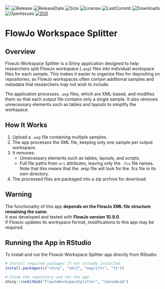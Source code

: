 [![](https://img.shields.io/badge/Shiny-shinyapps.io-blue?style=flat&labelColor=white&logo=RStudio&logoColor=blue)](https://sansamlab.shinyapps.io/SplitFlowJoFile/)
![Release](https://img.shields.io/github/v/release/SansamLab/FlowJoWorkspaceSplitter)
![ReleaseDate](https://img.shields.io/github/release-date/SansamLab/FlowJoWorkspaceSplitter)
![Size](https://img.shields.io/github/repo-size/SansamLab/FlowJoWorkspaceSplitter)
![License](https://img.shields.io/github/license/SansamLab/FlowJoWorkspaceSplitter)
![LastCommit](https://img.shields.io/github/last-commit/SansamLab/FlowJoWorkspaceSplitter)
![Downloads](https://img.shields.io/github/downloads/SansamLab/FlowJoWorkspaceSplitter/total)
![OpenIssues](https://img.shields.io/github/issues-raw/SansamLab/FlowJoWorkspaceSplitter)
[![DOI](https://zenodo.org/badge/375552189.svg)](https://zenodo.org/badge/latestdoi/375552189)


# FlowJo Workspace Splitter

## Overview

FlowJo Workspace Splitter is a Shiny application designed to help researchers split FlowJo workspace (`.wsp`) files into individual workspace files for each sample. This makes it easier to organize files for depositing on repositories, as FlowJo workspaces often contain additional samples and metadata that researchers may not wish to include.

The application processes `.wsp` files, which are XML-based, and modifies them so that each output file contains only a single sample. It also removes unnecessary elements such as tables and layouts to simplify the workspace.

## How It Works

1. Upload a `.wsp` file containing multiple samples.
2. The app processes the XML file, keeping only one sample per output workspace.
3. It removes:
   - Unnecessary elements such as tables, layouts, and scripts.
   - Full file paths from `uri` attributes, leaving only the `.fcs` file names. Note that this means that the .wsp file will look for the .fcs file in its own directory.
4. The processed files are packaged into a zip archive for download.

## Warning

The functionality of this app **depends on the FlowJo XML file structure remaining the same**.  
It was developed and tested with **FlowJo version 10.9.0**.  
If FlowJo updates its workspace format, modifications to this app may be required.

## Running the App in RStudio

To install and run the FlowJo Workspace Splitter app directly from RStudio:

```r
# Install required packages if not already installed
install.packages(c("shiny", "xml2", "magrittr", "fs"))

# Clone the repository and run the app
shiny::runGitHub("FlowJoWorkspaceSplitter", "SansamLab")
